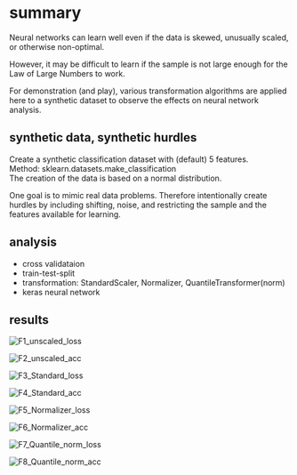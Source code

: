 
# summary 
Neural networks can learn well even if the data is skewed, unusually scaled, or otherwise non-optimal. 

However, it may be difficult to learn if the sample is not large enough for the Law of Large Numbers to work. 

For demonstration (and play), various transformation algorithms are applied here to a synthetic dataset to observe the effects on neural network analysis. 

## synthetic data, synthetic hurdles
Create a synthetic classification dataset with (default) 5 features.  
Method: sklearn.datasets.make_classification  
The creation of the data is based on a normal distribution. 

One goal is to mimic real data problems. Therefore intentionally create hurdles by including shifting, noise, and restricting the sample and the features available for learning. 

## analysis
* cross validataion
* train-test-split
* transformation: StandardScaler, Normalizer, QuantileTransformer(norm)
* keras neural network

## results


![F1_unscaled_loss](https://user-images.githubusercontent.com/82636544/115548186-7ae50680-a2a7-11eb-8d16-9a74c05bccb6.png)

![F2_unscaled_acc](https://user-images.githubusercontent.com/82636544/115548190-7b7d9d00-a2a7-11eb-83e3-bc0224b6dee5.png)

![F3_Standard_loss](https://user-images.githubusercontent.com/82636544/115548192-7c163380-a2a7-11eb-8be4-ccd79aa65304.png)

![F4_Standard_acc](https://user-images.githubusercontent.com/82636544/115551534-86d2c780-a2ab-11eb-95d7-890997cf3a72.png)

![F5_Normalizer_loss](https://user-images.githubusercontent.com/82636544/115548198-7caeca00-a2a7-11eb-8d7e-a1c3beaf181e.png)

![F6_Normalizer_acc](https://user-images.githubusercontent.com/82636544/115548200-7caeca00-a2a7-11eb-8e04-db85012cd3a1.png)

![F7_Quantile_norm_loss](https://user-images.githubusercontent.com/82636544/115548201-7d476080-a2a7-11eb-901a-012af1d36766.png)

![F8_Quantile_norm_acc](https://user-images.githubusercontent.com/82636544/115548202-7d476080-a2a7-11eb-8955-fe5c6c64543d.png)
